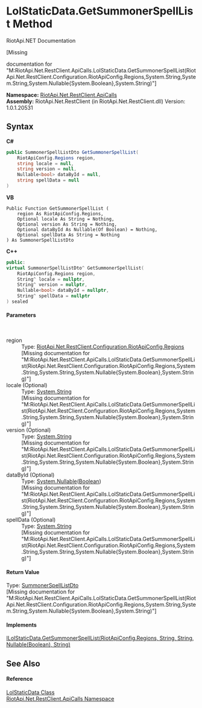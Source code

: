 # LolStaticData.GetSummonerSpellList Method 
RiotApi.NET Documentation 

\[Missing <summary> documentation for "M:RiotApi.Net.RestClient.ApiCalls.LolStaticData.GetSummonerSpellList(RiotApi.Net.RestClient.Configuration.RiotApiConfig.Regions,System.String,System.String,System.Nullable{System.Boolean},System.String)"\]

**Namespace:**&nbsp;<a href="ce503962-9d76-4097-585e-86aa8997f5c3">RiotApi.Net.RestClient.ApiCalls</a><br />**Assembly:**&nbsp;RiotApi.Net.RestClient (in RiotApi.Net.RestClient.dll) Version: 1.0.1.20531

## Syntax

**C#**<br />
``` C#
public SummonerSpellListDto GetSummonerSpellList(
	RiotApiConfig.Regions region,
	string locale = null,
	string version = null,
	Nullable<bool> dataById = null,
	string spellData = null
)
```

**VB**<br />
``` VB
Public Function GetSummonerSpellList ( 
	region As RiotApiConfig.Regions,
	Optional locale As String = Nothing,
	Optional version As String = Nothing,
	Optional dataById As Nullable(Of Boolean) = Nothing,
	Optional spellData As String = Nothing
) As SummonerSpellListDto
```

**C++**<br />
``` C++
public:
virtual SummonerSpellListDto^ GetSummonerSpellList(
	RiotApiConfig.Regions region, 
	String^ locale = nullptr, 
	String^ version = nullptr, 
	Nullable<bool> dataById = nullptr, 
	String^ spellData = nullptr
) sealed
```


#### Parameters
&nbsp;<dl><dt>region</dt><dd>Type: <a href="4d977124-7072-aed6-d4c3-44de17e37ee2">RiotApi.Net.RestClient.Configuration.RiotApiConfig.Regions</a><br />\[Missing <param name="region"/> documentation for "M:RiotApi.Net.RestClient.ApiCalls.LolStaticData.GetSummonerSpellList(RiotApi.Net.RestClient.Configuration.RiotApiConfig.Regions,System.String,System.String,System.Nullable{System.Boolean},System.String)"\]</dd><dt>locale (Optional)</dt><dd>Type: <a href="http://msdn2.microsoft.com/en-us/library/s1wwdcbf" target="_blank">System.String</a><br />\[Missing <param name="locale"/> documentation for "M:RiotApi.Net.RestClient.ApiCalls.LolStaticData.GetSummonerSpellList(RiotApi.Net.RestClient.Configuration.RiotApiConfig.Regions,System.String,System.String,System.Nullable{System.Boolean},System.String)"\]</dd><dt>version (Optional)</dt><dd>Type: <a href="http://msdn2.microsoft.com/en-us/library/s1wwdcbf" target="_blank">System.String</a><br />\[Missing <param name="version"/> documentation for "M:RiotApi.Net.RestClient.ApiCalls.LolStaticData.GetSummonerSpellList(RiotApi.Net.RestClient.Configuration.RiotApiConfig.Regions,System.String,System.String,System.Nullable{System.Boolean},System.String)"\]</dd><dt>dataById (Optional)</dt><dd>Type: <a href="http://msdn2.microsoft.com/en-us/library/b3h38hb0" target="_blank">System.Nullable</a>(<a href="http://msdn2.microsoft.com/en-us/library/a28wyd50" target="_blank">Boolean</a>)<br />\[Missing <param name="dataById"/> documentation for "M:RiotApi.Net.RestClient.ApiCalls.LolStaticData.GetSummonerSpellList(RiotApi.Net.RestClient.Configuration.RiotApiConfig.Regions,System.String,System.String,System.Nullable{System.Boolean},System.String)"\]</dd><dt>spellData (Optional)</dt><dd>Type: <a href="http://msdn2.microsoft.com/en-us/library/s1wwdcbf" target="_blank">System.String</a><br />\[Missing <param name="spellData"/> documentation for "M:RiotApi.Net.RestClient.ApiCalls.LolStaticData.GetSummonerSpellList(RiotApi.Net.RestClient.Configuration.RiotApiConfig.Regions,System.String,System.String,System.Nullable{System.Boolean},System.String)"\]</dd></dl>

#### Return Value
Type: <a href="af233361-1433-1cdc-4f4d-e56a70cf5e37">SummonerSpellListDto</a><br />\[Missing <returns> documentation for "M:RiotApi.Net.RestClient.ApiCalls.LolStaticData.GetSummonerSpellList(RiotApi.Net.RestClient.Configuration.RiotApiConfig.Regions,System.String,System.String,System.Nullable{System.Boolean},System.String)"\]

#### Implements
<a href="8d154663-feb1-d59c-c1d7-c4b830c4cf45">ILolStaticData.GetSummonerSpellList(RiotApiConfig.Regions, String, String, Nullable(Boolean), String)</a><br />

## See Also


#### Reference
<a href="8a32866b-afa0-cd3e-c2d3-ceb87ff1dce1">LolStaticData Class</a><br /><a href="ce503962-9d76-4097-585e-86aa8997f5c3">RiotApi.Net.RestClient.ApiCalls Namespace</a><br />